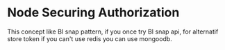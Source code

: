 # Node Securing Authorization

This concept like BI snap pattern, if you once try BI snap api, for alternatif store token if you can't use redis you can use mongoodb.
